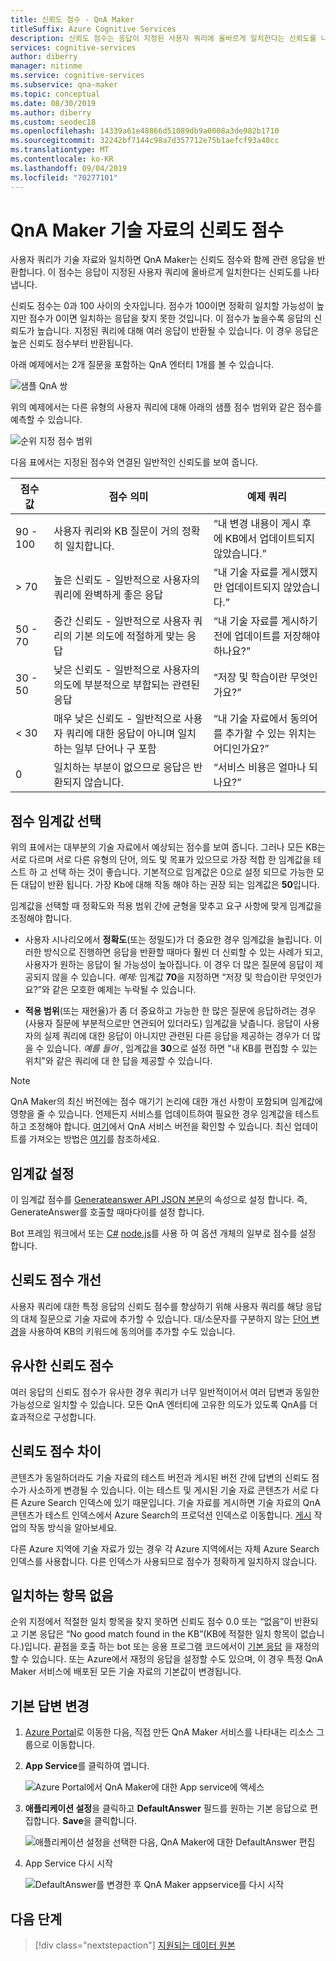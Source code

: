 ```yaml
---
title: 신뢰도 점수 - QnA Maker
titleSuffix: Azure Cognitive Services
description: 신뢰도 점수는 응답이 지정된 사용자 쿼리에 올바르게 일치한다는 신뢰도를 나타냅니다.
services: cognitive-services
author: diberry
manager: nitinme
ms.service: cognitive-services
ms.subservice: qna-maker
ms.topic: conceptual
ms.date: 08/30/2019
ms.author: diberry
ms.custom: seodec18
ms.openlocfilehash: 14339a61e48866d51089db9a0008a3de982b1710
ms.sourcegitcommit: 32242bf7144c98a7d357712e75b1aefcf93a40cc
ms.translationtype: MT
ms.contentlocale: ko-KR
ms.lasthandoff: 09/04/2019
ms.locfileid: "70277101"
---
```

# <a name="confidence-score-of-a-qna-maker-knowledge-base"></a>QnA Maker 기술 자료의 신뢰도 점수
사용자 쿼리가 기술 자료와 일치하면 QnA Maker는 신뢰도 점수와 함께 관련 응답을 반환합니다. 이 점수는 응답이 지정된 사용자 쿼리에 올바르게 일치한다는 신뢰도를 나타냅니다. 

신뢰도 점수는 0과 100 사이의 숫자입니다. 점수가 100이면 정확히 일치할 가능성이 높지만 점수가 0이면 일치하는 응답을 찾지 못한 것입니다. 이 점수가 높을수록 응답의 신뢰도가 높습니다. 지정된 쿼리에 대해 여러 응답이 반환될 수 있습니다. 이 경우 응답은 높은 신뢰도 점수부터 반환됩니다.

아래 예제에서는 2개 질문을 포함하는 QnA 엔터티 1개를 볼 수 있습니다. 


![샘플 QnA 쌍](../media/qnamaker-concepts-confidencescore/ranker-example-qna.png)

위의 예제에서는 다른 유형의 사용자 쿼리에 대해 아래의 샘플 점수 범위와 같은 점수를 예측할 수 있습니다.


![순위 지정 점수 범위](../media/qnamaker-concepts-confidencescore/ranker-score-range.png)


다음 표에서는 지정된 점수와 연결된 일반적인 신뢰도를 보여 줍니다.

|점수 값|점수 의미|예제 쿼리|
|--|--|--|
|90 - 100|사용자 쿼리와 KB 질문이 거의 정확히 일치합니다.|“내 변경 내용이 게시 후에 KB에서 업데이트되지 않았습니다.”|
|> 70|높은 신뢰도 - 일반적으로 사용자의 쿼리에 완벽하게 좋은 응답|“내 기술 자료를 게시했지만 업데이트되지 않았습니다.”|
|50 - 70|중간 신뢰도 - 일반적으로 사용자 쿼리의 기본 의도에 적절하게 맞는 응답|“내 기술 자료를 게시하기 전에 업데이트를 저장해야 하나요?”|
|30 - 50|낮은 신뢰도 - 일반적으로 사용자의 의도에 부분적으로 부합되는 관련된 응답|“저장 및 학습이란 무엇인가요?”|
|< 30|매우 낮은 신뢰도 - 일반적으로 사용자 쿼리에 대한 응답이 아니며 일치하는 일부 단어나 구 포함 |“내 기술 자료에서 동의어를 추가할 수 있는 위치는 어디인가요?”|
|0|일치하는 부분이 없으므로 응답은 반환되지 않습니다.|“서비스 비용은 얼마나 되나요?”|

## <a name="choose-a-score-threshold"></a>점수 임계값 선택
위의 표에서는 대부분의 기술 자료에서 예상되는 점수를 보여 줍니다. 그러나 모든 KB는 서로 다르며 서로 다른 유형의 단어, 의도 및 목표가 있으므로 가장 적합 한 임계값을 테스트 하 고 선택 하는 것이 좋습니다. 기본적으로 임계값은 0으로 설정 되므로 가능한 모든 대답이 반환 됩니다. 가장 Kb에 대해 작동 해야 하는 권장 되는 임계값은 **50**입니다.

임계값을 선택할 때 정확도와 적용 범위 간에 균형을 맞추고 요구 사항에 맞게 임계값을 조정해야 합니다.

- 사용자 시나리오에서 **정확도**(또는 정밀도)가 더 중요한 경우 임계값을 늘립니다. 이러한 방식으로 진행하면 응답을 반환할 때마다 훨씬 더 신뢰할 수 있는 사례가 되고, 사용자가 원하는 응답이 될 가능성이 높아집니다. 이 경우 더 많은 질문에 응답이 제공되지 않을 수 있습니다. *예제:* 임계값 **70**을 지정하면 “저장 및 학습이란 무엇인가요?”와 같은 모호한 예제는 누락될 수 있습니다.

- **적용 범위**(또는 재현율)가 좀 더 중요하고 가능한 한 많은 질문에 응답하려는 경우(사용자 질문에 부분적으로만 연관되어 있더라도) 임계값을 낮춥니다. 응답이 사용자의 실제 쿼리에 대한 응답이 아니지만 관련된 다른 응답을 제공하는 경우가 더 많을 수 있습니다. *예를 들어* , 임계값을 **30**으로 설정 하면 "내 KB를 편집할 수 있는 위치"와 같은 쿼리에 대 한 답을 제공할 수 있습니다.

> [!NOTE]
> QnA Maker의 최신 버전에는 점수 매기기 논리에 대한 개선 사항이 포함되며 임계값에 영향을 줄 수 있습니다. 언제든지 서비스를 업데이트하여 필요한 경우 임계값을 테스트하고 조정해야 합니다. [여기](https://www.qnamaker.ai/UserSettings)에서 QnA 서비스 버전을 확인할 수 있습니다. 최신 업데이트를 가져오는 방법은 [여기](../How-To/set-up-qnamaker-service-azure.md#get-the-latest-runtime-updates)를 참조하세요.

## <a name="set-threshold"></a>임계값 설정 

이 임계값 점수를 [Generateanswer API JSON 본문](../how-to/metadata-generateanswer-usage.md#generateanswer-request-configuration)의 속성으로 설정 합니다. 즉, GenerateAnswer를 호출할 때마다이를 설정 합니다. 

Bot 프레임 워크에서 또는 [C#](../how-to/metadata-generateanswer-usage.md?#use-qna-maker-with-a-bot-in-c) [node.js](../how-to/metadata-generateanswer-usage.md?#use-qna-maker-with-a-bot-in-nodejs)를 사용 하 여 옵션 개체의 일부로 점수를 설정 합니다.

## <a name="improve-confidence-scores"></a>신뢰도 점수 개선
사용자 쿼리에 대한 특정 응답의 신뢰도 점수를 향상하기 위해 사용자 쿼리를 해당 응답의 대체 질문으로 기술 자료에 추가할 수 있습니다. 대/소문자를 구분하지 않는 [단어 변경](https://docs.microsoft.com/rest/api/cognitiveservices/qnamaker/alterations/replace)을 사용하여 KB의 키워드에 동의어를 추가할 수도 있습니다.


## <a name="similar-confidence-scores"></a>유사한 신뢰도 점수
여러 응답의 신뢰도 점수가 유사한 경우 쿼리가 너무 일반적이어서 여러 답변과 동일한 가능성으로 일치할 수 있습니다. 모든 QnA 엔터티에 고유한 의도가 있도록 QnA를 더 효과적으로 구성합니다.


## <a name="confidence-score-differences"></a>신뢰도 점수 차이
콘텐츠가 동일하더라도 기술 자료의 테스트 버전과 게시된 버전 간에 답변의 신뢰도 점수가 사소하게 변경될 수 있습니다. 이는 테스트 및 게시된 기술 자료 콘텐츠가 서로 다른 Azure Search 인덱스에 있기 때문입니다. 기술 자료를 게시하면 기술 자료의 QnA 콘텐츠가 테스트 인덱스에서 Azure Search의 프로덕션 인덱스로 이동합니다. [게시](../Quickstarts/create-publish-knowledge-base.md#publish-the-knowledge-base) 작업의 작동 방식을 알아보세요.

다른 Azure 지역에 기술 자료가 있는 경우 각 Azure 지역에서는 자체 Azure Search 인덱스를 사용합니다. 다른 인덱스가 사용되므로 점수가 정확하게 일치하지 않습니다. 


## <a name="no-match-found"></a>일치하는 항목 없음
순위 지정에서 적절한 일치 항목을 찾지 못하면 신뢰도 점수 0.0 또는 “없음”이 반환되고 기본 응답은 “No good match found in the KB”(KB에 적절한 일치 항목이 없습니다.)입니다. 끝점을 호출 하는 bot 또는 응용 프로그램 코드에서이 [기본 응답](#change-default-answer) 을 재정의할 수 있습니다. 또는 Azure에서 재정의 응답을 설정할 수도 있으며, 이 경우 특정 QnA Maker 서비스에 배포된 모든 기술 자료의 기본값이 변경됩니다.

## <a name="change-default-answer"></a>기본 답변 변경

1. [Azure Portal](https://portal.azure.com)로 이동한 다음, 직접 만든 QnA Maker 서비스를 나타내는 리소스 그룹으로 이동합니다.

2. **App Service**를 클릭하여 엽니다.

    ![Azure Portal에서 QnA Maker에 대한 App service에 액세스](../media/qnamaker-concepts-confidencescore/set-default-response.png)

3. **애플리케이션 설정**을 클릭하고 **DefaultAnswer** 필드를 원하는 기본 응답으로 편집합니다. **Save**을 클릭합니다.

    ![애플리케이션 설정을 선택한 다음, QnA Maker에 대한 DefaultAnswer 편집](../media/qnamaker-concepts-confidencescore/change-response.png)

4. App Service 다시 시작

    ![DefaultAnswer를 변경한 후 QnA Maker appservice를 다시 시작](../media/qnamaker-faq/qnamaker-appservice-restart.png)


## <a name="next-steps"></a>다음 단계
> [!div class="nextstepaction"]
> [지원되는 데이터 원본](./data-sources-supported.md)

